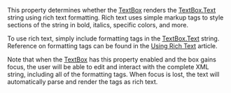 This property determines whether the [TextBox](https://developer.roblox.com/en-us/api-reference/class/TextBox) renders the [TextBox.Text](https://developer.roblox.com/en-us/api-reference/property/TextBox/Text) string using rich text formatting. Rich text uses simple markup tags to style sections of the string in bold, italics, specific colors, and more.

To use rich text, simply include formatting tags in the [TextBox.Text](https://developer.roblox.com/en-us/api-reference/property/TextBox/Text) string. Reference on formatting tags can be found in the [Using Rich Text](https://developer.roblox.com/en-us/articles/gui-rich-text) article.

Note that when the [TextBox](https://developer.roblox.com/en-us/api-reference/class/TextBox) has this property enabled and the box gains focus, the user will be able to edit and interact with the complete XML string, including all of the formatting tags. When focus is lost, the text will automatically parse and render the tags as rich text.